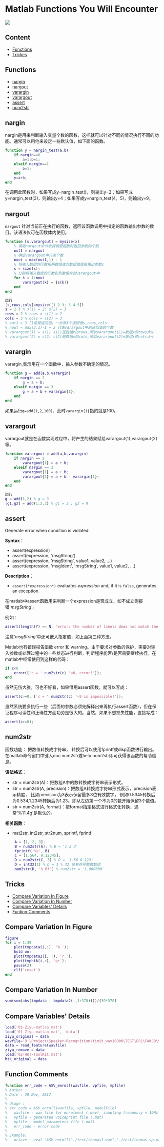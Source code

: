 # Matlab Functions You Will Encounter

![](https://img.shields.io/badge/language-matlab-yellow)


## Content

- [Functions](#functions)
- [Trickes](#tricks)


## Functions

- [nargin](#nargin)
- [nargout](#nargout)
- [varargin](#varargin)
- [varargout](#varargout)
- [assert](#assert)
- [num2str](#num2str)



## nargin

nargin是用来判断输入变量个数的函数，这样就可以针对不同的情况执行不同的功能。通常可以用他来设定一些默认值，如下面的函数。

```matlab
function y = nargin_test(a,b)
    if nargin==0
        a=1;b=1;
    elseif nargin==1
        b=1;
    end
    y=a+b;
end
```

在调用此函数时，如果写成y=nargin_test()，则输出y=2；如果写成y=nargin_test(3)，则输出y=4；如果写成y=nargin_test(4，5)，则输出y=9。

## nargout

`nargout` 针对当前正在执行的函数，返回该函数调用中指定的函数输出参数的数目。该语法仅可在函数体内使用。

```matlab
function [s,varargout] = mysize(x)
    % 调用nargout命令取得调用函数时返回参数的个数
    out1 = nargout
    % 确定varargout中元素个数
    nout = max(out1,1) - 1
    % 将输入数组的行数和列数组成的数组赋值给输出参数s
    s = size(x);
    % 分别将输入数组的行数和列数保存到varargout中
    for k = 1:nout
        varargout(k) = {s(k)}
    end
end
```

```matlab
运行
[s,rows,cols]=mysize([1 2 3; 3 4 5])
s = 2 3 % s(1) = 2; s(2) = 3
rows = 2 % rows = s(1) = 2
cols = 3 % cols = s(2) = 3
% out1 = 3 []里是返回值，一共有3个返回值s,rows,cols
% nout = max(3,1)-1 = 2 代表varargout中的返回值的个数
% varargout(1) = s(1) s(1)是数组x的rows,所以varargout(1)=数组x的rows大小
% varargout(2) = s(2) s(2)是数组x的cols,所以varargout(2)=数组x的cols大小
```

## varargin

varargin,表示用在一个函数中，输入参数不确定的情况。

```matlab
function g = add(a,b,varargin)
    if nargin == 2
        g = a + b;
    elseif nargin == 3
        g = a + b + varargin{1}; 
    end
end
```

如果运行`g=add(1,2,100)`，此时`varargin{1}`指的就是100。

## varargout

varargout就是在函数实现过程中，将产生的结果赋给varargout{1},varargout{2}等。

```matlab
function varargout = add(a,b,varargin)
    if nargin == 2
        varargout{1} = a + b;
    elseif nargin == 3
        varargout{1} = a + b;
        varargout{2} = a + b - varargin{1};
    end
end
```

```matlab
运行
g = add(1,2) % g = 3
[g1,g2] = add(1,2,3) % g1 = 3 ; g2 = 0
```

## assert

Generate error when condition is violated

**Syntax**：

- assert(expression)
- assert(expression, 'msgString')
- assert(expression, 'msgString', value1, value2, ...)
- assert(expression, 'msgIdent', 'msgString', value1, value2, ...)

**Description**：

- `assert(*expression*)` evaluates *expression* and, if it is `false`, generates an exception.

在matlab中assert函数用来判断一个expression是否成立，如不成立则报错'*msgString*'。

例如：

```matlab
assert(length(Y) == N, 'error: the number of labels does not match the number of instances!');  % 若Y的长度不为N，则输出后面这句错误提示。
```

注意'*msgString*'中还可嵌入指定值，如上面第三种方法。

Matlab也有错误报告函数 error 和 warning。由于要求对参数的保护，需要对输入参数或处理过程中的一些状态进行判断，判断程序能否/是否需要继续执行。在matlab中经常使用到这样的代码：

```matlab
if c<0
    error(['c = ' num2str(c) '<0, error!']);
end
```

虽然无伤大雅，可也不好看，如果借用assert函数，就可以写成：

```matlab
assert(c>=0, ['c = ' num2str(c) '<0 is impossible!']);
```

虽然系统要多执行一些（后面的参数必须先解释出来再执行assert函数），但在保证程序可读性和正确性方面功劳是很大的。当然，如果不想损失性能，直接写成：

```matlab
assert(c>=0);
```

## num2str

函数功能： 把数值转换成字符串， 转换后可以使用fprintf或disp函数进行输出。在matlab命令窗口中键入doc num2str或help num2str即可获得该函数的帮助信息。

**语法格式**：

- str = num2str(A)：把数组A中的数转换成字符串表示形式。
- str = num2str(A, precision)：把数组A转换成字符串形式表示，precision表示精度， 比如precision为3表示保留最多3位有效数字， 例如0.5345转换后为0.534,1.2345转换后为1.23。即从左边第一个不为0的数开始保留3个数值。
- str = num2str(A, format)：按format指定格式进行格式化转换，通常'%11.4g'是默认的。

**相关函数**：

- mat2str, int2str, str2num, sprintf, fprintf

  ```matlab
   A = [1, 2, 3];
   B = num2str(A); % B = '1 2 3'
   fprintf('%s', B)
   C = [1.564, 0.12345];
   D = num2str(C, 3) % D = '1.56 0.123'
   D = int32(1) % D = 1 % 32 位有符号整数数组
   num2str(D, '%.6f') % num2str = '1.000000'
  ```

  

## Tricks

- [Compare Variation In Figure](#compare-variation-in-figure)
- [Compare Variation In Number](#compare-variation-in-number)
- [Compare Variables' Details](#compare-variables-details)
- [Funtion Comments](#function-comments)


## Compare Variation In Figure

```matlab
figure
for i = 1:39
	plot(tmpdata(i,:), 'b.');
	hold on;
	plot(tmpdata2(i, :), 'r.');
	plot(tmphtk(i,:), 'g+');
	pause(2)
	clf('reset')
end
```
## Compare Variation In Number

```matlab
sum(sum(abs(tmpdata - tmpdata2(:,1:378))))/(39*378)
```

## Compare Variables' Details

```matlab
load('01-Ziyu-matlab.mat')
load('01-Ziyu-matlab.mat', 'data')
ziyu_original = data
wavfile='D:\Project\Speaker-Recognition\timit_wav16000\TEST\DR1\FAKS0\SA1.WAV'
data = read_feature(wavfile)
ziyu_remove = data
load('02-HKT-ToolKit.mat')
htk_original = data
```

## Function Comments

```matlab
function err_code = ASV_enroll(wavfile, vpfile, mpfile)
% Author : 
% Date : 28 Nov, 2017
%
% Usage :
% err_code = ASV_enroll(wavfile, vpfile, modelfile)
%   wavfile - wav file for enrolment (.wav), sampling frequency = 16Hz
%   vpfile - generated voiceprint file (.mat) 
%   mpfile - model parameters file (.mat)
%   err_code - error code
%
% Example:
%   octave --eval 'ASV_enroll("./test/thomas1.wav","./test/thomas_vp.mat","./mp.mat")'
```

